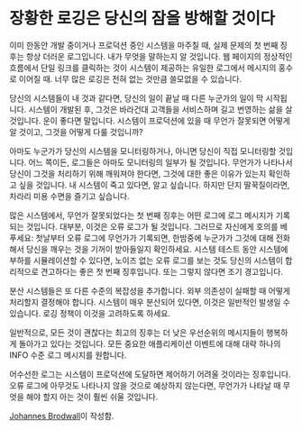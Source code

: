 # 장황한 로깅은 당신의 잠을 방해할 것이다

이미 한동안 개발 중이거나 프로덕션 중인 시스템을 마주칠 때, 실제 문제의 첫 번째 징후는 항상 더러운 로그입니다. 내가 무엇을 말하는지 알 것입니다. 웹 페이지의 정상적인 흐름에서 단일 링크를 클릭하는 것이 시스템이 제공하는 유일한 로그에서 메시지의 홍수로 이어질 때. 너무 많은 로깅은 전혀 없는 것만큼 쓸모없을 수 있습니다.

당신의 시스템들이 내 것과 같다면, 당신의 일이 끝날 때 다른 누군가의 일이 막 시작됩니다. 시스템이 개발된 후, 그것은 바라건대 고객들을 서비스하며 길고 번영하는 삶을 살 것입니다. 운이 좋다면 말입니다. 시스템이 프로덕션에 있을 때 무언가 잘못되면 어떻게 알 것이고, 그것을 어떻게 다룰 것입니까?

아마도 누군가가 당신의 시스템을 모니터링하거나, 아니면 당신이 직접 모니터링할 것입니다. 어느 쪽이든, 로그들은 아마도 모니터링의 일부가 될 것입니다. 무언가가 나타나서 당신이 그것을 처리하기 위해 깨워져야 한다면, 그것에 대한 좋은 이유가 있는지 확인하고 싶을 것입니다. 내 시스템이 죽고 있다면, 알고 싶습니다. 하지만 단지 딸꾹질이라면, 차라리 미용 수면을 즐기고 싶습니다.

많은 시스템에서, 무언가 잘못되었다는 첫 번째 징후는 어떤 로그에 로그 메시지가 기록되는 것입니다. 대부분, 이것은 오류 로그가 될 것입니다. 그러므로 자신에게 호의를 베푸세요: 첫날부터 오류 로그에 무언가가 기록되면, 한밤중에 누군가가 그것에 대해 전화해서 당신을 깨우는 것을 기꺼이 받아들일지 확인하세요. 시스템 테스트 동안 시스템에 부하를 시뮬레이션할 수 있다면, 노이즈 없는 오류 로그를 보는 것도 당신의 시스템이 합리적으로 견고하다는 좋은 첫 번째 징후입니다. 또는 그렇지 않다면 조기 경고입니다.

분산 시스템들은 또 다른 수준의 복잡성을 추가합니다. 외부 의존성이 실패할 때 어떻게 처리할지 결정해야 합니다. 시스템이 매우 분산되어 있다면, 이것은 일반적인 발생일 수 있습니다. 로깅 정책이 이것을 고려하도록 하세요.

일반적으로, 모든 것이 괜찮다는 최고의 징후는 더 낮은 우선순위의 메시지들이 행복하게 돌아가고 있다는 것입니다. 모든 중요한 애플리케이션 이벤트에 대해 대략 하나의 INFO 수준 로그 메시지를 원합니다.

어수선한 로그는 시스템이 프로덕션에 도달하면 제어하기 어려울 것이라는 징후입니다. 오류 로그에 아무것도 나타나지 않을 것으로 예상하지 않는다면, 무언가가 나타날 때 무엇을 해야 할지 아는 것이 훨씬 쉬울 것입니다.

[Johannes Brodwall](http://programmer.97things.oreilly.com/wiki/index.php/Johannes_Brodwall)이 작성함.